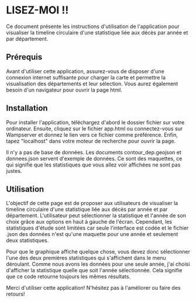 # LISEZ-MOI !!

Ce document présente les instructions d'utilisation de l'application pour visualiser la timeline circulaire d'une statistique liée aux décès par année et par département.

## Prérequis

Avant d'utiliser cette application, assurez-vous de disposer d'une connexion internet suffisante pour charger la carte et permettre la visualisation des départements et leur sélection. Vous aurez également besoin d'un navigateur pour ouvrir la page html.

## Installation

Pour installer l'application, téléchargez d'abord le dossier fichier sur votre ordinateur. Ensuite, cliquez sur le fichier app.html ou connectez-vous sur Wampserver et donnez le lien vers ce fichier comme préférence. Enfin, tapez "localhost" dans votre moteur de recherche pour ouvrir la page.

Il n'y a pas de base de données. Les documents contour_dep.geojson et donnees.json servent d'exemple de données. Ce sont des maquettes, ce qui signifie que les statistiques que vous allez voir affichées ne sont pas justes.

## Utilisation

L'objectif de cette page est de proposer aux utilisateurs de visualiser la timeline circulaire d'une statistique liée aux décès par année et par département. L'utilisateur peut sélectionner la statistique et l'année de son choix grâce aux options en haut à gauche de l'écran. Cependant, les statistiques d'étude sont limitées car seule l'interface est codée et le fichier .json des données n'est qu'une maquette pour une année et seulement deux statistiques.

Pour que le graphique affiche quelque chose, vous devez donc sélectionner l'une des deux premières statistiques qui s'affichent dans le menu déroulant. Comme nous avons les données pour une seule année, j'ai choisi d'afficher la statistique quelle que soit l'année sélectionnée. Cela signifie que ce code retourne toujours les mêmes résultats.

Merci d'utiliser cette application!
N'hésitez pas à l'améliorer ou faire des retours!
